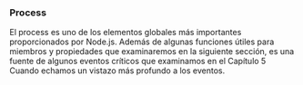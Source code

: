 ### Process

El process es uno de los elementos globales más importantes proporcionados por Node.js. 
Además de algunas funciones útiles para miembros y
propiedades que examinaremos en la siguiente sección, 
es una fuente de algunos eventos críticos que examinamos en el Capítulo 5
Cuando echamos un vistazo más profundo a los eventos.